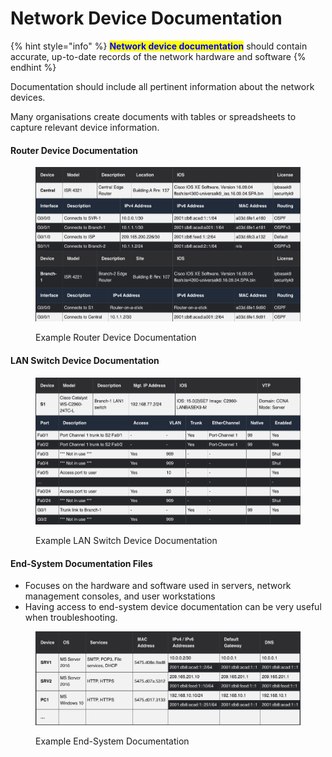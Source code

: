 # Network Device Documentation

{% hint style="info" %}
<mark style="color:blue;">**Network device documentation**</mark> should contain accurate, up-to-date records of the network hardware and software
{% endhint %}

Documentation should include all pertinent information about the network devices.

Many organisations create documents with tables or spreadsheets to capture relevant device information.

#### Router Device Documentation

<figure><img src="../../../.gitbook/assets/Screenshot 2024-12-20 at 11.14.15.png" alt=""><figcaption><p>Example Router Device Documentation</p></figcaption></figure>

#### LAN Switch Device Documentation

<figure><img src="../../../.gitbook/assets/Screenshot 2024-12-20 at 11.16.30.png" alt=""><figcaption><p>Example LAN Switch Device Documentation</p></figcaption></figure>

#### End-System Documentation Files

* Focuses on the hardware and software used in servers, network management consoles, and user workstations
* Having access to end-system device documentation can be very useful when troubleshooting.

<figure><img src="../../../.gitbook/assets/Screenshot 2024-12-20 at 11.18.52.png" alt=""><figcaption><p>Example End-System Documentation</p></figcaption></figure>
